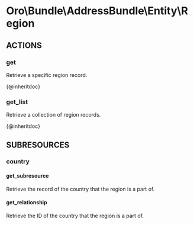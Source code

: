# Oro\Bundle\AddressBundle\Entity\Region

## ACTIONS  

### get

Retrieve a specific region record.

{@inheritdoc}

### get_list

Retrieve a collection of region records.

{@inheritdoc}

## SUBRESOURCES

### country

#### get_subresource

Retrieve the record of the country that the region is a part of.

#### get_relationship

Retrieve the ID of the country that the region is a part of.
